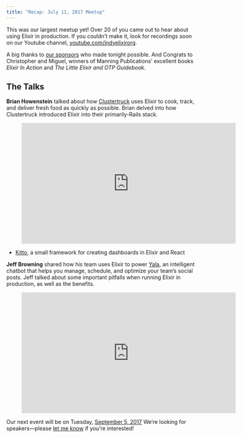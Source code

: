 ```yaml
---
title: "Recap: July 11, 2017 Meetup"
---
```


This was our largest meetup yet! Over 20 of you came out to hear about using Elixir in production. If you couldn’t make it, look for recordings soon on our Youtube channel, [youtube.com/indyelixirorg](https://www.youtube.com/indyelixirorg).

A big thanks to [our sponsors](https://www.meetup.com/indyelixir/sponsors/) who made tonight possible. And Congrats to Christopher and Miguel, winners of Manning Publications’ excellent books *Elixir In Action* and *The Little Elixir and OTP Guidebook*.

## The Talks

**Brian Howenstein** talked about how [Clustertruck](https://clustertruck.com/) uses Elixir to cook, track, and deliver fresh food as quickly as possible. Brian delved into how Clustertruck introduced Elixir into their primarily-Rails stack.

<figure>
  <div class="FlexVideo">
    <iframe width="560" height="315" src="https://www.youtube.com/embed/9LMzYTK6dsE" frameborder="0" allowfullscreen></iframe>
  </div>
</figure>

- [Kitto](https://github.com/kittoframework/kitto), a small framework for creating dashboards in Elixir and React

**Jeff Browning** shared how his team uses Elixir to power [Yala](https://yalabot.com/), an intelligent chatbot that helps you manage, schedule, and optimize your team’s social posts. Jeff talked about some important pitfalls when running Elixir in production, as well as the benefits.

<figure>
  <div class="FlexVideo">
    <iframe width="560" height="315" src="https://www.youtube.com/embed/hk0ZzPUBOCs" frameborder="0" allowfullscreen></iframe>
  </div>
</figure>

Our next event will be on Tuesday, [September 5, 2017](https://www.meetup.com/indyelixir/events/241639349/) We’re looking for speakers—please [let me know](mailto:hellostevegrossi+indyelixir@gmail.org) if you’re interested!
